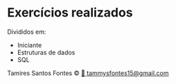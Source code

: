 # Exercícios realizados 

Divididos em:
- Iniciante
- Estruturas de dados
- SQL

Tamires Santos Fontes :copyright:
[:e-mail: tammysfontes15@gmail.com](mailto:tammysfontes15@gmail.com)
